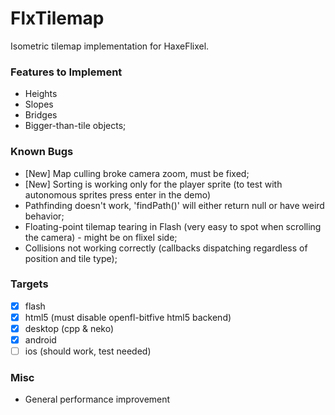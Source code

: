 FlxTilemap
==========

Isometric tilemap implementation for HaxeFlixel.

### Features to Implement

 * Heights
 * Slopes
 * Bridges
 * Bigger-than-tile objects;

### Known Bugs

 * [New] Map culling broke camera zoom, must be fixed;
 * [New] Sorting is working only for the player sprite (to test with autonomous sprites press enter in the demo)
 * Pathfinding doesn't work, 'findPath()' will either return null or have weird behavior;
 * Floating-point tilemap tearing in Flash (very easy to spot when scrolling the camera) - might be on flixel side;
 * Collisions not working correctly (callbacks dispatching regardless of position and tile type);

### Targets

 * [x] flash
 * [x] html5 (must disable openfl-bitfive html5 backend)
 * [x] desktop (cpp & neko)
 * [x] android
 * [ ] ios (should work, test needed)

### Misc

 * General performance improvement